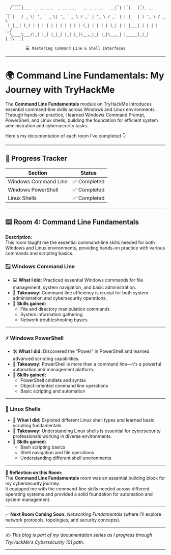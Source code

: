 ```
   ____                                          _   _     _            
  / ___|___  _ __ ___  _ __ ___   __ _ _ __   __| | | |   (_)_ __   ___ 
 | |   / _ \| '_ ` _ \| '_ ` _ \ / _` | '_ \ / _` | | |   | | '_ \ / _ \
 | |__| (_) | | | | | | | | | | | (_| | | | | (_| | | |___| | | | |  __/
  \____\___/|_| |_| |_|_| |_| |_|\__,_|_| |_|\__,_| |_____|_|_| |_|\___|
                                                                        
         💻 Mastering Command Line & Shell Interfaces
```

---

# 🌍 Command Line Fundamentals: My Journey with TryHackMe  

The **Command Line Fundamentals** module on TryHackMe introduces essential command-line skills across Windows and Linux environments.  
Through hands-on practice, I learned Windows Command Prompt, PowerShell, and Linux shells, building the foundation for efficient system administration and cybersecurity tasks.

Here's my documentation of each room I've completed 👇  

---

## 📝 Progress Tracker

| Section                  | Status   |
|--------------------------|----------|
| Windows Command Line     | ✅ Completed |
| Windows PowerShell       | ✅ Completed |
| Linux Shells             | ✅ Completed |

---

## ⌨️ Room 4: Command Line Fundamentals  

**Description:**  
This room taught me the essential command-line skills needed for both Windows and Linux environments, providing hands-on practice with various commands and scripting basics.

### 🪟 Windows Command Line  
- 💻 **What I did:** Practiced essential Windows commands for file management, system navigation, and basic administration.  
- 🚀 **Takeaway:** Command line efficiency is crucial for both system administration and cybersecurity operations.  
- 📝 **Skills gained:**  
  - File and directory manipulation commands  
  - System information gathering  
  - Network troubleshooting basics  

---

### ⚡ Windows PowerShell  
- 🛠 **What I did:** Discovered the "Power" in PowerShell and learned advanced scripting capabilities.  
- 🚀 **Takeaway:** PowerShell is more than a command line—it's a powerful automation and management platform.  
- 📝 **Skills gained:**  
  - PowerShell cmdlets and syntax  
  - Object-oriented command line operations  
  - Basic scripting and automation  

---

### 🐧 Linux Shells  
- 🔧 **What I did:** Explored different Linux shell types and learned basic scripting fundamentals.  
- 🚀 **Takeaway:** Understanding Linux shells is essential for cybersecurity professionals working in diverse environments.  
- 📝 **Skills gained:**  
  - Bash scripting basics  
  - Shell navigation and file operations  
  - Understanding different shell environments  

---

📌 **Reflection on this Room:**  
The **Command Line Fundamentals** room was an essential building block for my cybersecurity journey.  
It equipped me with the command-line skills needed across different operating systems and provided a solid foundation for automation and system management.

---

✅ **Next Room Coming Soon:** *Networking Fundamentals* (where I'll explore network protocols, topologies, and security concepts).  

---
✍️ *This blog is part of my documentation series as I progress through TryHackMe's Cybersecurity 101 path.*  

---
